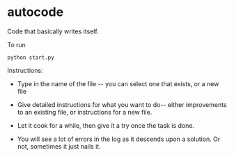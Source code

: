 # autocode
Code that basically writes itself.

To run
```
python start.py
```

Instructions:
- Type in the name of the file -- you can select one that exists, or a new file

- Give detailed instructions for what you want to do-- either improvements to an existing file, or instructions for a new file.

- Let it cook for a while, then give it a try once the task is done.

- You will see a lot of errors in the log as it descends upon a solution. Or not, sometimes it just nails it.
